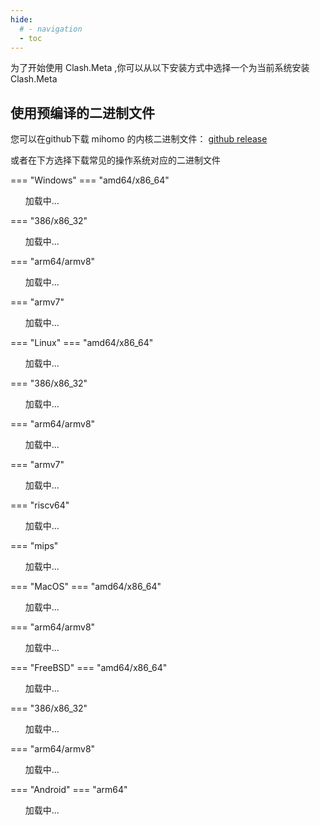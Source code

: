 ```yaml
---
hide:
  # - navigation
  - toc
---
```


为了开始使用 Clash.Meta ,你可以从以下安装方式中选择一个为当前系统安装 Clash.Meta

## 使用预编译的二进制文件

您可以在github下载 mihomo 的内核二进制文件： [github release](https://github.com/MetaCubeX/mihomo/releases)

或者在下方选择下载常见的操作系统对应的二进制文件

=== "Windows"
    === "amd64/x86_64"
        <div id="download-section">
          <div id="windows-amd64">
            <ul id="download-list-windows-amd64">加载中...</ul>
          </div>
        </div>
    === "386/x86_32"
        <div id="download-section">
          <div id="windows-386">
            <ul id="download-list-windows-386">加载中...</ul>
          </div>
        </div>
    === "arm64/armv8"
        <div id="download-section">
          <div id="windows-arm64">
            <ul id="download-list-windows-arm64">加载中...</ul>
          </div>
        </div>
    === "armv7"
        <div id="download-section">
          <div id="windows-arm32v7">
            <ul id="download-list-windows-arm32v7">加载中...</ul>
          </div>
        </div>

=== "Linux"
    === "amd64/x86_64"
        <div id="download-section">
          <div id="linux-amd64">
            <ul id="download-list-linux-amd64">加载中...</ul>
          </div>
        </div>
    === "386/x86_32"
        <div id="download-section">
          <div id="linux-386">
            <ul id="download-list-linux-386">加载中...</ul>
          </div>
        </div>
    === "arm64/armv8"
        <div id="download-section">
          <div id="linux-arm64">
            <ul id="download-list-linux-arm64">加载中...</ul>
          </div>
        </div>
    === "armv7"
        <div id="download-section">
          <div id="linux-armv7">
            <ul id="download-list-linux-armv7">加载中...</ul>
          </div>
        </div>
    === "riscv64"
        <div id="download-section">
          <div id="linux-riscv64">
            <ul id="download-list-linux-riscv64">加载中...</ul>
          </div>
        </div>
    === "mips"
        <div id="download-section">
          <div id="linux-mips">
            <ul id="download-list-linux-mips">加载中...</ul>
          </div>
        </div>

=== "MacOS"
    === "amd64/x86_64"
        <div id="download-section">
          <div id="darwin-amd64">
            <ul id="download-list-darwin-amd64">加载中...</ul>
          </div>
        </div>
    === "arm64/armv8"
        <div id="download-section">
          <div id="darwin-arm64">
            <ul id="download-list-darwin-arm64">加载中...</ul>
          </div>
        </div>

=== "FreeBSD"
    === "amd64/x86_64"
        <div id="download-section">
          <div id="freebsd-amd64">
            <ul id="download-list-freebsd-amd64">加载中...</ul>
          </div>
        </div>
    === "386/x86_32"
        <div id="download-section">
          <div id="freebsd-386">
            <ul id="download-list-freebsd-386">加载中...</ul>
          </div>
        </div>
    === "arm64/armv8"
        <div id="download-section">
          <div id="freebsd-arm64">
            <ul id="download-list-freebsd-arm64">加载中...</ul>
          </div>
        </div>

=== "Android"
    === "arm64"
        <div id="download-section">
          <div id="android-arm64">
            <ul id="download-list-android-arm64">加载中...</ul>
          </div>
        </div>


<script>
  const downloadSections = {
    'windows-amd64': document.getElementById('download-list-windows-amd64'),
    'windows-386': document.getElementById('download-list-windows-386'),
    'windows-arm64': document.getElementById('download-list-windows-arm64'),
    'windows-arm32v7': document.getElementById('download-list-windows-arm32v7'),
    'linux-amd64': document.getElementById('download-list-linux-amd64'),
    'linux-386': document.getElementById('download-list-linux-386'),
    'linux-arm64': document.getElementById('download-list-linux-arm64'),
    'linux-armv7': document.getElementById('download-list-linux-armv7'),
    'linux-riscv64': document.getElementById('download-list-linux-riscv64'),
    'linux-mips': document.getElementById('download-list-linux-mips'),
    'darwin-amd64': document.getElementById('download-list-darwin-amd64'),
    'darwin-arm64': document.getElementById('download-list-darwin-arm64'),
    'freebsd-amd64': document.getElementById('download-list-freebsd-amd64'),
    'freebsd-386': document.getElementById('download-list-freebsd-386'),
    'freebsd-arm64': document.getElementById('download-list-freebsd-arm64'),
    'android-arm64': document.getElementById('download-list-android-arm64'),
  };

  const fileList = [];

  const getFileList = async () => {
    const link = 'https://api.github.com/repos/MetaCubeX/mihomo/releases/tags/Prerelease-Alpha';
    const { assets } = await fetch(link).then(r => r.json());
    assets.forEach(({ name, browser_download_url: url }) => {
      fileList.push({ name, url });
    });
  };

  const updateDownloadLinks = () => {
    for (const sectionId in downloadSections) {
      const section = downloadSections[sectionId];
      section.innerHTML = '';

      const filteredFiles = fileList.filter(({ name }) => name.includes(sectionId));

      filteredFiles.forEach(({ name, url }) => {
        const listItem = document.createElement('li');
        const link = document.createElement('a');
        link.textContent = name;
        link.download = name;
        link.href = url;
        listItem.appendChild(link);
        section.appendChild(listItem);
      });

      section.style.display = filteredFiles.length > 0 ? 'block' : 'none';
    }
  };

  getFileList().then(() => {
    updateDownloadLinks();
  }, () => {
    for (const sectionId in downloadSections) {
      downloadSections[sectionId].innerHTML = '加载失败';
    }
  });
</script>
